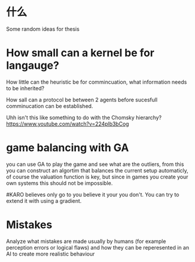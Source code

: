 # 什么
Some random ideas for thesis

# How small can a kernel be for langauge?
How little can the heuristic be for commincuation,
what information needs to be inherited?

How sall can a protocol be between 2 agents before
sucesfull comminucation can be established.

Uhh isn't this like something to do with the Chomsky hierarchy? https://www.youtube.com/watch?v=224plb3bCog

# game balancing with GA
you can use GA to play the game and see what are the outliers, from
this you can construct an algortim that balances the current setup
automaticly, of course the valuation function is key, but since in
games you create your own systems this should not be impossible.

#KARO
believes only go to you believe it your you don't. You can try to extend it
with using a gradient.

# Mistakes
Analyze what mistakes are made usually by humans (for example perception 
errors or logical flaws) and how they can be reperesented in an 
AI to create more realistic behaviour
